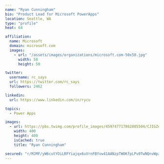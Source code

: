 ```yaml
---
name: "Ryan Cunningham"
bio: "Product Lead for Microsoft PowerApps"
location: Seattle, WA
type: "profile"
heat: 64

affiliation:
  name: Microsoft
  domain: microsoft.com
  images:
    - url: "/assets/images/organizations/microsoft.com-50x50.jpg"
      width: 50
      height: 50

twitter:
  username: rc_says
  url: https://twitter.com/rc_says
  followers: 2462

linkedin:
  url: https://www.linkedin.com/in/rycu

topics:
  - Power Apps

images:
  - url: https://pbs.twimg.com/profile_images/459747717862805504/CJIGZejd_400x400.png
    width: 400
    height: 400
    isCached: true
    title: "Ryan Cunningham"

secured: "r/MJMF/yW6cutYOiLRFYiajqx6uVrnFBYvw41AANzpTWOKfpLPv0TwNQnvWpzs+xqebpOOYgj6H1hRwk/DvOP3vukk4UkE75VbBah/iE6alysOctJ5OC+fNChCu6GaWE87eBAYD7/rdqoF/Wvv0c4D648i5gkKNTVaxGjawH6uo6Rk4jZ5kUmTccKBL8rLproYr0lcVAvHJfPmdLaPgOjcfB8X24/TtMEq3068NhRzHXBRVfNfK1yh6qk4ZS8OI/JOaRhQhAg40sSZ3xr+7hNwebYT6Rkn5+FxX6eFwyOqi36cjo2ZtFFTcdQF9oWOHbp7ZlLJu6gyX4BFOC2Io9lKIbx4y+OAADLdShytCq7cnZ+wc+hbC8A9k0CsTHYzBlUVG1yKfGylfTCkxJ/I0eokcc/poWZndkA86kt79Mvpk=;eYqhsmns7tR6Fq9mkIIQ8A=="
---
```



